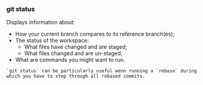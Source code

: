 ### <strong style="color:black">git status</strong>

<!-- pages-include -->

Displays information about:

- How your current branch compares to its reference branch(es);
- The status of the workspace:
  - What files have changed and are staged;
  - What files changed and are un-staged;
- What are commands you might want to run.

```{note}
`git status` can be particularly useful wenn running a `rebase` during which you have to step through all rebased commits.
```
